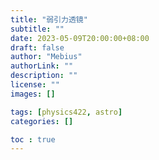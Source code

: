 ```yaml
---
title: "弱引力透镜"
subtitle: ""
date: 2023-05-09T20:00:00+08:00
draft: false
author: "Mebius"
authorLink: ""
description: ""
license: ""
images: []

tags: [physics422, astro]
categories: []

toc : true
---
```


## 